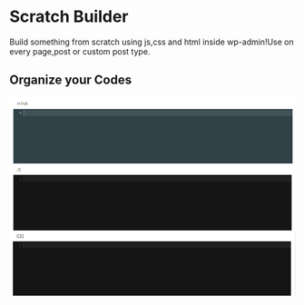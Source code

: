 # Scratch Builder
Build something from scratch using js,css and html inside wp-admin!Use on every page,post or custom post type.


## Organize your Codes

<img src="assets/images/Screenshot_3.png"/>
<img src="assets/images/Screenshot_1.png"/>
<img src="assets/images/Screenshot_4.png"/>